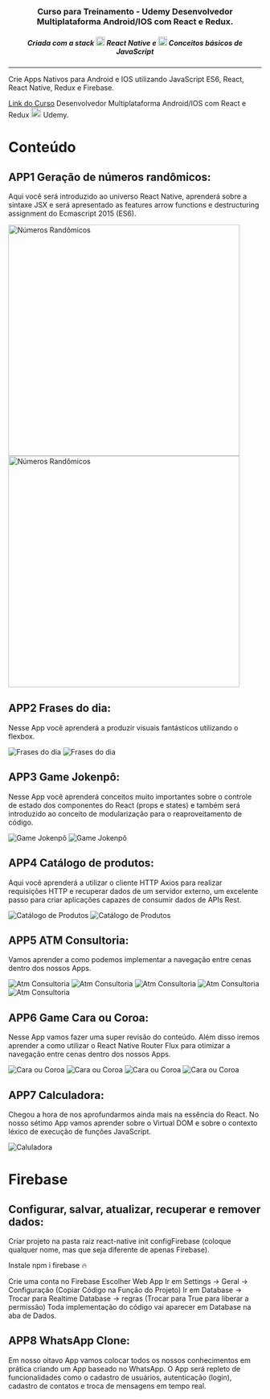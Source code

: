 <h1 align="center">
    <img alt="" title="" src="image/udemy.png">
</h1>

<h3 align="center"> Curso para Treinamento - Udemy Desenvolvedor Multiplataforma Android/IOS com React e Redux. </h3>

<h5 align="center"> Criada com a stack <img src="image/react-native.png" alt="react-native" height="18"> React Native e <img src="image/js.png" alt="javaScript" height="18"> Conceitos básicos de JavaScript </h5>

---

Crie Apps Nativos para Android e IOS utilizando JavaScript ES6, React, React Native, Redux e Firebase.

[Link do Curso](https://www.udemy.com/) Desenvolvedor Multiplataforma Android/IOS com React e Redux <img src="image/u.png" alt="figma" height="20"> Udemy.

# Conteúdo

## APP1 Geração de números randômicos:

Aqui você será introduzido ao universo React Native, aprenderá sobre a sintaxe JSX e será apresentado as features arrow functions e destructuring assignment do Ecmascript 2015 (ES6).

<img src="image/nr-1.png" alt="Números Randômicos" height="460">
<img src="image/nr-2.png" alt="Números Randômicos" height="460">

## APP2 Frases do dia:

Nesse App você aprenderá a produzir visuais fantásticos utilizando o flexbox.

<img src="image/fd-1.png" alt="Frases do dia">
<img src="image/fd-2.png" alt="Frases do dia">

## APP3 Game Jokenpô:

Nesse App você aprenderá conceitos muito importantes sobre o controle de estado dos componentes do React (props e states) e também será introduzido ao conceito de modularização para o reaproveitamento de código.

<img src="image/gj-1.png" alt="Game Jokenpô">
<img src="image/gj-2.png" alt="Game Jokenpô">

## APP4 Catálogo de produtos:

Aqui você aprenderá a utilizar o cliente HTTP Axios para realizar requisições HTTP e recuperar dados de um servidor externo, um excelente passo para criar aplicações capazes de consumir dados de APIs Rest.

<img src="image/cp-1.png" alt="Catálogo de Produtos">
<img src="image/cp-2.png" alt="Catálogo de Produtos">

## APP5 ATM Consultoria:

Vamos aprender a como podemos implementar a navegação entre cenas dentro dos nossos Apps.

<img src="image/atm-1.png" alt="Atm Consultoria">
<img src="image/atm-2.png" alt="Atm Consultoria">
<img src="image/atm-3.png" alt="Atm Consultoria">
<img src="image/atm-4.png" alt="Atm Consultoria">
<img src="image/atm-5.png" alt="Atm Consultoria">

## APP6 Game Cara ou Coroa:

Nesse App vamos fazer uma super revisão do conteúdo. Além disso iremos aprender a como utilizar o React Native Router Flux para otimizar a navegação entre cenas dentro dos nossos Apps.

<img src="image/cc-1.png" alt="Cara ou Coroa">
<img src="image/cc-2.png" alt="Cara ou Coroa">
<img src="image/cc-3.png" alt="Cara ou Coroa">
<img src="image/cc-4.png" alt="Cara ou Coroa">

## APP7 Calculadora:

Chegou a hora de nos aprofundarmos ainda mais na essência do React. No nosso sétimo App vamos aprender sobre o Virtual DOM e sobre o contexto léxico de execução de funções JavaScript.

<img src="image/cal.png" alt="Caluladora">

# Firebase 

## Configurar, salvar, atualizar, recuperar e remover dados:
Criar projeto na pasta raiz react-native init configFirebase
(coloque qualquer nome, mas que seja diferente de apenas Firebase).

Instale npm i firebase :fire:

Crie uma conta no Firebase
Escolher Web App
Ir em Settings -> Geral -> Configuração (Copiar Código na Função do Projeto)
Ir em Database -> Trocar para Realtime Database -> regras (Trocar para True para liberar a permissão)
Toda implementação do código vai aparecer em Database na aba de Dados.

## APP8 WhatsApp Clone:

Em nosso oitavo App vamos colocar todos os nossos conhecimentos em prática criando um App baseado no WhatsApp. O App será repleto de funcionalidades como o cadastro de usuários, autenticação (login), cadastro de contatos e troca de mensagens em tempo real.
